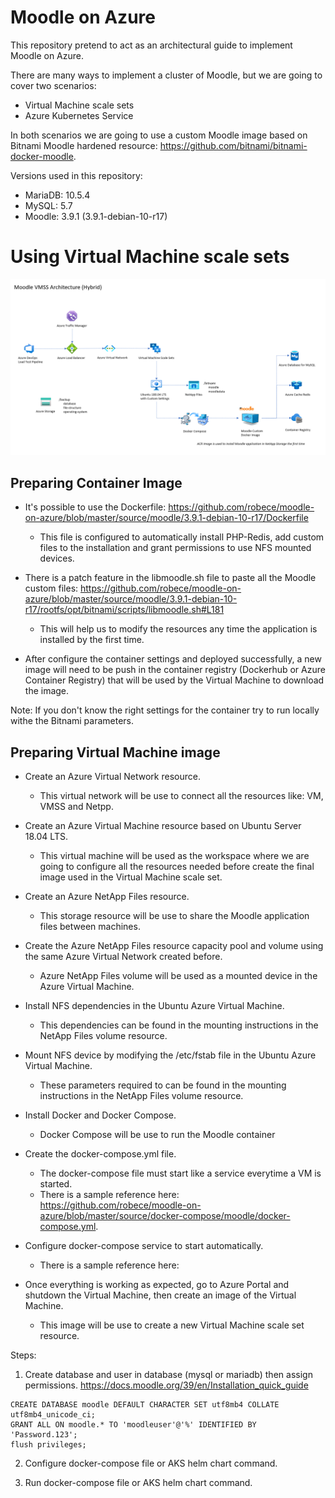 # Moodle on Azure

This repository pretend to act as an architectural guide to implement Moodle on Azure.

There are many ways to implement a cluster of Moodle, but we are going to cover two scenarios: 

- Virtual Machine scale sets
- Azure Kubernetes Service

In both scenarios we are going to use a custom Moodle image based on Bitnami Moodle hardened resource: https://github.com/bitnami/bitnami-docker-moodle.

Versions used in this repository:

- MariaDB: 10.5.4
- MySQL: 5.7
- Moodle: 3.9.1 (3.9.1-debian-10-r17)

# Using Virtual Machine scale sets

<div style="text-align:center">
    <img src="/resources/vmss-architecture.png" width="800" />
</div>

## Preparing Container Image

- It's possible to use the Dockerfile: https://github.com/robece/moodle-on-azure/blob/master/source/moodle/3.9.1-debian-10-r17/Dockerfile
  - This file is configured to automatically install PHP-Redis, add custom files to the installation and grant permissions to use NFS mounted devices.
  
- There is a patch feature in the libmoodle.sh file to paste all the Moodle custom files: https://github.com/robece/moodle-on-azure/blob/master/source/moodle/3.9.1-debian-10-r17/rootfs/opt/bitnami/scripts/libmoodle.sh#L181
  - This will help us to modify the resources any time the application is installed by the first time.

- After configure the container settings and deployed successfully, a new image will need to be push in the container registry (Dockerhub or Azure Container Registry) that will be used by the Virtual Machine to download the image.

Note: If you don't know the right settings for the container try to run locally withe the Bitnami parameters.

## Preparing Virtual Machine image

- Create an Azure Virtual Network resource.
  - This virtual network will be use to connect all the resources like: VM, VMSS and Netpp.

- Create an Azure Virtual Machine resource based on Ubuntu Server 18.04 LTS.
  - This virtual machine will be used as the workspace where we are going to configure all the resources needed before create the final image used in the Virtual Machine scale set.
  
- Create an Azure NetApp Files resource.
  - This storage resource will be use to share the Moodle application files between machines.
  
- Create the Azure NetApp Files resource capacity pool and volume using the same Azure Virtual Network created before.
  - Azure NetApp Files volume will be used as a mounted device in the Azure Virtual Machine.

- Install NFS dependencies in the Ubuntu Azure Virtual Machine.
  - This dependencies can be found in the mounting instructions in the NetApp Files volume resource.
 
- Mount NFS device by modifying the /etc/fstab file in the Ubuntu Azure Virtual Machine.
  - These parameters required to can be found in the mounting instructions in the NetApp Files volume resource.

- Install Docker and Docker Compose.
  - Docker Compose will be use to run the Moodle container

- Create the docker-compose.yml file.
  - The docker-compose file must start like a service everytime a VM is started.
  - There is a sample reference here: https://github.com/robece/moodle-on-azure/blob/master/source/docker-compose/moodle/docker-compose.yml.
  
- Configure docker-compose service to start automatically.
  - There is a sample reference here:
  
- Once everything is working as expected, go to Azure Portal and shutdown the Virtual Machine, then create an image of the Virtual Machine.
  - This image will be use to create a new Virtual Machine scale set resource.
  
Steps:

1. Create database and user in database (mysql or mariadb) then assign permissions.
https://docs.moodle.org/39/en/Installation_quick_guide

```
CREATE DATABASE moodle DEFAULT CHARACTER SET utf8mb4 COLLATE utf8mb4_unicode_ci;
GRANT ALL ON moodle.* TO 'moodleuser'@'%' IDENTIFIED BY 'Password.123';
flush privileges;
```

2. Configure docker-compose file or AKS helm chart command.

3. Run docker-compose file or AKS helm chart command.
